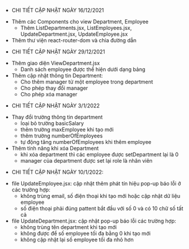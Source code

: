 -   CHI TIẾT CẬP NHẬT NGÀY 16/12/2021

*   Thêm các Components cho view Department, Employee
    -   Thêm ListDepartments.jsx, ListEmployees.jsx, UpdateDepartment.jsx, UpdateEmployee.jsx
*   Thêm thư viện react-router-dom và chia đường dẫn

-   CHI TIẾT CẬP NHẬT NGÀY 29/12/2021

*   Thêm giao diện ViewDepartment.jsx
    -   Danh sách employee được thể hiện dưới dạng bảng
*   Thêm cập nhật thông tin Department:
    -   Cho thêm manager từ một employee trong department
    -   Cho phép thay đổi manager
    -   Cho phép xóa manager

-   CHI TIẾT CẬP NHẬT NGÀY 3/1/2022

*   Thay đổi trường thông tin department
    -   loại bỏ trường basicSalary
    -   thêm trường maxEmployee khi tạo mới
    -   thêm trường numberOfEmployees
    -   tự động tăng numberOfEmployees khi thêm employee
*   Thêm tính năng khi xóa Department
    -   khi xóa department thì các employee được setDepartment lại là 0
    -   manager của department được set lại role là nhân viên

-   CHI TIẾT CẬP NHẬT NGÀY 10/1/2022:

*   file UpdateEmployee.jsx: cập nhật thêm phát tín hiệu pop-up báo lỗi ở các trường hợp:
    -   không trùng email, số điện thoại khi tạo mới hoặc cập nhật dữ liệu employee
    -   số điện thoại phải đúng pattent bắt đầu với số 0 và có 10 chữ số tất cả
*   file UpdateDepartment.jsx: cập nhật pop-up báo lỗi các trường hợp:
    -   không trùng tên department khi tạo mới
    -   không được để số employee tối đa bằng 0 khi tạo mới
    -   không cập nhật lại số employee tối đa nhỏ hơn

